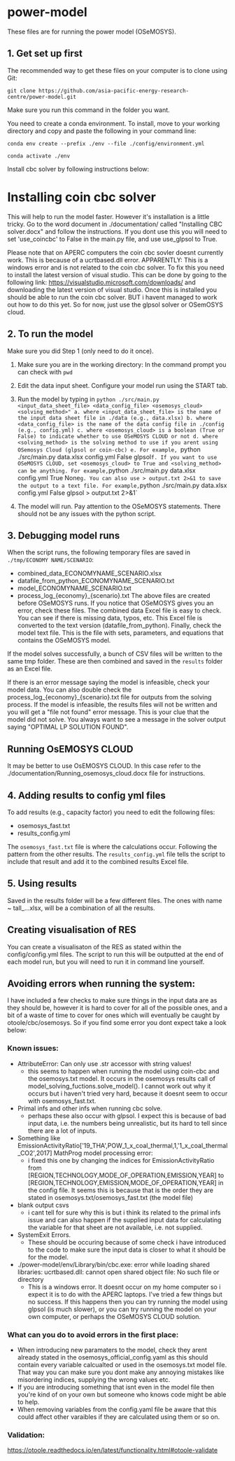 # power-model

These files are for running the power model (OSeMOSYS).

## 1. Get set up first
The recommended way to get these files on your computer is to clone using Git:

`git clone https://github.com/asia-pacific-energy-research-centre/power-model.git`

Make sure you run this command in the folder you want.

You need to create a conda environment. To install, move to your working directory and copy and paste the following in your command line:

`conda env create --prefix ./env --file ./config/environment.yml`

`conda activate ./env`

Install cbc solver by following instructions below:

# Installing coin cbc solver
This will help to run the model faster. However it's installation is a little tricky. Go to the word document in ./documentation/ called "Installing CBC solver.docx" and follow the instructions. If you dont use this you will need to set 'use_coincbc' to False in the main.py file, and use use_glpsol to True.

Please note that on APERC computers the coin cbc sovler doesnt currently work. This is because of a ucrtbased.dll error. 
APPARENTLY: This is a windows error and is not related to the coin cbc solver. To fix this you need to install the latest version of visual studio. This can be done by going to the following link: https://visualstudio.microsoft.com/downloads/ and downloading the latest version of visual studio. Once this is installed you should be able to run the coin cbc solver.
BUT i havent managed to work out how to do this yet. So for now, just use the glpsol solver or OSemOSYS cloud.

## 2. To run the model 
Make sure you did Step 1 (only need to do it once).

1. Make sure you are in the working directory:
    In the command prompt you can check with `pwd`

2. Edit the data input sheet. Configure your model run using the START tab.

3. Run the model by typing in `python ./src/main.py <input_data_sheet_file> <data_config_file> <osemosys_cloud> <solving_method>"
    a. where <input_data_sheet_file> is the name of the input data sheet file in ./data (e.g., data.xlsx)
    b. where <data_config_file> is the name of the data config file in ./config (e.g., config.yml)
    c. where <osemosys_cloud> is a boolean (True or False) to indicate whether to use OSeMOSYS CLOUD or not
    d. where <solving_method> is the solving method to use if you arent using OSemosys Cloud (glpsol or coin-cbc)
    e. For example, `python ./src/main.py data.xlsx config.yml False glpsol`
    f. If you want to use OSeMOSYS CLOUD, set <osemosys_cloud> to True and <solving_method> can be anything. For example, `python ./src/main.py data.xlsx config.yml True None`
    g. You can also use > output.txt 2>&1 to save the output to a text file. For example, `python ./src/main.py data.xlsx config.yml False glpsol > output.txt 2>&1`

4. The model will run. Pay attention to the OSeMOSYS statements. There should not be any issues with the python script. 

## 3. Debugging model runs
When the script runs, the following temporary files are saved in `./tmp/ECONOMY NAME/SCENARIO`:
- combined_data_ECONOMYNAME_SCENARIO.xlsx
- datafile_from_python_ECONOMYNAME_SCENARIO.txt
- model_ECONOMYNAME_SCENARIO.txt
- process_log_{economy}_{scenario}.txt
The above files are created before OSeMOSYS runs. If you notice that OSeMOSYS gives you an error, check these files. The combined data Excel file is easy to check. You can see if there is missing data, typos, etc. This Excel file is converted to the text version (datafile_from_python). Finally, check the model text file. This is the file with sets, parameters, and equations that contains the OSeMOSYS model.

If the model solves successfully, a bunch of CSV files will be written to the same tmp folder. These are then combined and saved in the `results` folder as an Excel file.

If there is an error message saying the model is infeasible, check your model data. You can also double check the process_log_{economy}_{scenario}.txt file for outputs from the solving process. If the model is infeasible, the results files will not be written and you will get a "file not found" error message. This is your clue that the model did not solve. You always want to see a message in the solver output saying "OPTIMAL LP SOLUTION FOUND".

## Running OsEMOSYS CLOUD
It may be better to use OsEMOSYS CLOUD. In this case refer to the ./documentation/Running_osemosys_cloud.docx file for instructions.

## 4. Adding results to config yml files
To add results (e.g., capacity factor) you need to edit the following files:
- osemosys_fast.txt
- results_config.yml

The `osemosys_fast.txt` file is where the calculations occur. Following the pattern from the other results. The `results_config.yml` file tells the script to include that result and add it to the combined results Excel file.

## 5. Using results
Saved in the results folder will be a few different files. The ones with name ~ tall_...xlsx, will be a combination of all the results.

## Creating visualisation of RES
You can create a visualisaton of the RES as stated within the config/config.yml files. The script to run this will be outputted at the end of each model run, but you will need to run it in command line yourself.

## Avoiding errors when running the system:
I have included a few checks to make sure things in the input data are as they should be, however it is hard to cover for all of the possible ones, and a bit of a waste of time to cover for ones which will eventually be caught by otoole/cbc/osemosys. So if you find some error you dont expect take a look below:

### Known issues:
 - AttributeError: Can only use .str accessor with string values!
    - this seems to happen when running the model using coin-cbc and the osemosys.txt model. It occurs in the osemosys results call of model_solving_fuctions.solve_model(). I cannot work out why it occurs but i haven't tried very hard, because it doesnt seem to occur with osemosys_fast.txt.
 - Primal infs and other infs when running cbc solve.
    - perhaps these also occur with glpsol. I expect this is because of bad input data, i.e. the numbers being unrealistic, but its hard to tell since there are a lot of inputs. 
 - Something like EmissionActivityRatio['19_THA',POW_1_x_coal_thermal,1,'1_x_coal_thermal_CO2',2017] MathProg model processing error:
    - i fixed this one by changing the indices for EmissionActivityRatio from [REGION,TECHNOLOGY,MODE_OF_OPERATION,EMISSION,YEAR] to [REGION,TECHNOLOGY,EMISSION,MODE_OF_OPERATION,YEAR] in the config file. It seems this is because that is the order they are stated in osemosys.txt/osemosys_fast.txt (the model file)
 - blank output csvs
    - i cant tell for sure why this is but i think its related to the primal infs issue and can also happen if the supplied input data for calculating the variable for that sheet are not available, i.e. not supplied. 
 - SystemExit Errors. 
    - These should be occuring because of some check i have introduced to the code to make sure the input data is closer to what it should be for the model.
 - ./power-model/env/Library/bin/cbc.exe: error while loading shared libraries: ucrtbased.dll: cannot open shared object file: No such file or directory
    - This is a windows error. It doesnt occur on my home computer so i expect it is to do with the APERC laptops. I've tried a few things but no success. If this happens then you can try running the model using glpsol (is much slower), or you can try running the model on your own computer, or perhaps the OSeMOSYS CLOUD solution.
 
### What can you do to avoid errors in the first place:
 - When introducing new paramaters to the model, check they arent already stated in the osemosys_official_config.yaml as this should contain every variable calcualted or used in the osemosys.txt model file. That way you can make sure you dont make any annoying mistakes like misordering indices, supplying the wrong values etc. 
 - If you are introducing something that isnt even in the model file then you're kind of on your own but someone who knows code might be able to help. 
  - When removing variables from the config.yaml file be aware that this could affect other varaibles if they are calculated using them or so on. 

### Validation:
https://otoole.readthedocs.io/en/latest/functionality.html#otoole-validate